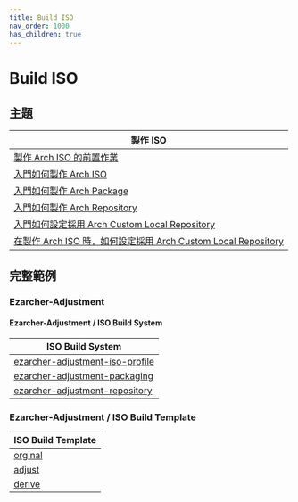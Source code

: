 ```yaml
---
title: Build ISO
nav_order: 1000
has_children: true
---
```



# Build ISO


## 主題

| 製作 ISO |
| --- |
| [製作 Arch ISO 的前置作業](https://samwhelp.github.io/note-about-archlinux/read/build-iso/prepare.html) |
| [入門如何製作 Arch ISO](https://samwhelp.github.io/note-about-archlinux/read/build-iso/start-build-arch-iso.html) |
| [入門如何製作 Arch Package](https://samwhelp.github.io/note-about-archlinux/read/build-iso/start-build-arch-package.html) |
| [入門如何製作 Arch Repository](https://samwhelp.github.io/note-about-archlinux/read/build-iso/start-build-arch-repository.html) |
| [入門如何設定採用 Arch Custom Local Repository](https://samwhelp.github.io/note-about-archlinux/read/build-iso/start-use-custom-local-repository.html) |
| [在製作 Arch ISO 時，如何設定採用 Arch Custom Local Repository ](https://samwhelp.github.io/note-about-archlinux/read/build-iso/start-use-custom-local-repository-on-build-arch-iso.html) |


## 完整範例


### Ezarcher-Adjustment

#### Ezarcher-Adjustment / ISO Build System

| ISO Build System |
| --- |
| [ezarcher-adjustment-iso-profile](https://github.com/samwhelp/ezarcher-adjustment/tree/main/project/ezarcher-adjustment-system/ezarcher-adjustment-iso-profile) |
| [ezarcher-adjustment-packaging](https://github.com/samwhelp/ezarcher-adjustment/tree/main/project/ezarcher-adjustment-system/ezarcher-adjustment-packaging) |
| [ezarcher-adjustment-repository](https://github.com/samwhelp/ezarcher-adjustment/tree/main/project/ezarcher-adjustment-system/ezarcher-adjustment-repository) |


### Ezarcher-Adjustment / ISO Build Template

| ISO Build Template |
| --- |
| [orginal](https://github.com/samwhelp/ezarcher-adjustment/tree/main/project/ezarcher-adjustment-system/ezarcher-adjustment-iso-profile/recipe/template/20221030/orginal/Templates) |
| [adjust](https://github.com/samwhelp/ezarcher-adjustment/tree/main/project/ezarcher-adjustment-system/ezarcher-adjustment-iso-profile/recipe/template/20221030/adjust/Templates) |
| [derive](https://github.com/samwhelp/ezarcher-adjustment/tree/main/project/ezarcher-adjustment-system/ezarcher-adjustment-iso-profile/recipe/template/20221030/derive/Templates) |

